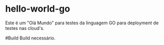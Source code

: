 # hello-world-go
Este é um "Olá Mundo" para testes da linguagem GO para deployment de testes nas cloud's.

#Build
Build necessário.
